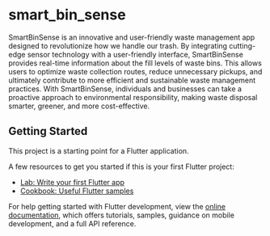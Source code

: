 # smart_bin_sense

SmartBinSense is an innovative and user-friendly waste management app designed to revolutionize how we handle our trash. By integrating cutting-edge sensor technology with a user-friendly interface, SmartBinSense provides real-time information about the fill levels of waste bins. This allows users to optimize waste collection routes, reduce unnecessary pickups, and ultimately contribute to more efficient and sustainable waste management practices. With SmartBinSense, individuals and businesses can take a proactive approach to environmental responsibility, making waste disposal smarter, greener, and more cost-effective.

## Getting Started

This project is a starting point for a Flutter application.

A few resources to get you started if this is your first Flutter project:

- [Lab: Write your first Flutter app](https://docs.flutter.dev/get-started/codelab)
- [Cookbook: Useful Flutter samples](https://docs.flutter.dev/cookbook)

For help getting started with Flutter development, view the
[online documentation](https://docs.flutter.dev/), which offers tutorials,
samples, guidance on mobile development, and a full API reference.
